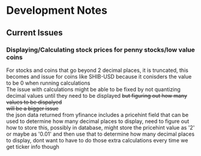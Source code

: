 # Development Notes

## Current Issues


### Displaying/Calculating stock prices for penny stocks/low value coins
For stocks and coins that go beyond 2 decimal places, it is truncated, this becomes and issue for coins like SHIB-USD because it conisders the value to be 0 when running calculations <br/>
The issue with calculations might be able to be fixed by not quantizing decimal values until they need to be displayed ~~but figuring out how many values to be dispalyed <br/>
will be a bigger issue~~ <br/>
the json data returned from yfinance includes a pricehint field that can be used to determine how many decimal places to display, need to figure out how to store this, possibly in database, might store the pricehint value as '2' or maybe as '0.01' and then use that to determine how many decimal places to display, dont want to have to do those extra calculations every time we get ticker info though

